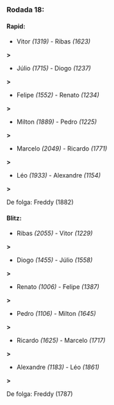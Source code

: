### Rodada 18:

#### Rapid:

* Vitor *(1319)*     -     Ribas *(1623)*

 **>** 
* Júlio *(1715)*     -     Diogo *(1237)*

 **>** 
* Felipe *(1552)*     -     Renato *(1234)*

 **>** 
* Milton *(1889)*     -     Pedro *(1225)*

 **>** 
* Marcelo *(2049)*     -     Ricardo *(1771)*

 **>** 
* Léo *(1933)*     -     Alexandre *(1154)*

 **>** 

De folga: Freddy (1882)

#### Blitz:

* Ribas *(2055)*     -     Vitor *(1229)*

 **>** 
* Diogo *(1455)*     -     Júlio *(1558)*

 **>** 
* Renato *(1006)*     -     Felipe *(1387)*

 **>** 
* Pedro *(1106)*     -     Milton *(1645)*

 **>** 
* Ricardo *(1625)*     -     Marcelo *(1717)*

 **>** 
* Alexandre *(1183)*     -     Léo *(1861)*

 **>** 

De folga: Freddy (1787)

